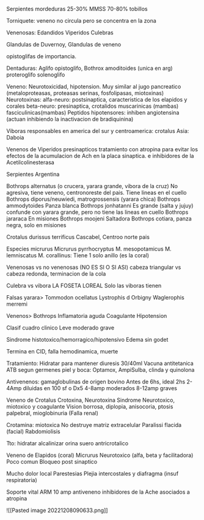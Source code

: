 Serpientes
mordeduras 
25-30% MMSS
70-80% tobillos

Torniquete: veneno no circula pero se concentra en la zona

Venenosas: 
Edandidos
Viperidos
Culebras

Glandulas de Duvernoy, Glandulas de veneno

opistoglifas de importancia.

Dentaduras:
Aglifo
opistoglifo, Bothrox amoditoides (unica en arg)
proteroglifo
solenoglifo

Veneno: Neurotoxicidad, hipotension.
Muy similar al jugo pancreatico (metaloproteasas, proteasas serinas, fosfolipasas, miotoxinas)
Neurotoxinas:
alfa-neuro: postsinaptica, caracteristica de los elapidos y corales
beta-neuro: presinaptica, crotalidos
muscarinicas (mambas)
fasciculinicas(mambas)
Peptidos hipotensores: inhiben angiotensina (actuan inhibiendo la inactivacion de bradiquinina)

Viboras responsables en america del sur y centroamerica: 
crotalus
Asia:
Daboia


Venenos de Viperidos
presinapticos
tratamiento con atropina para evitar los efectos de la acumulacion de Ach en la placa sinaptica.
e inhibidores de la Acetilcolinesterasa

Serpientes Argentina

Bothrops alternatus (o crucera, yarara grande, vibora de la cruz)
No agresiva, tiene veneno, centronoreste del pais.
Tiene lineas en el cuello
Bothrops diporus/neuwiedi, matrogrossensis (yarara chica)
Bothrops ammodytoides
Panza blanca
Bothrops jonhatanni
Es grande (salta y jujuy) confunde con yarara grande, pero no tiene las lineas en cuello
Bothrops jararaca En misiones
Bothrops moojeni Saltadora
Bothrops cotiara, panza negra, solo en misiones

Crotalus durissus terrificus
Cascabel, Centroo norte pais

Especies micrurus
Micrurus pyrrhocryptus
M. mesopotamicus
M. lemniscatus
M. corallinus: Tiene 1 solo anillo (es la coral)

Venenosas vs no venenosas (NO ES SI O SI ASI)
cabeza triangular vs cabeza redonda, terminacion de la cola

Culebra vs vibora
LA FOSETA LOREAL
Solo las viboras tienen

Falsas yarara>
Tommodon ocellatus
Lystrophis d Orbigny
Waglerophis merremi


Venenos>
Bothrops
Inflamatoria aguda
Coagulante
Hipotension

Clasif cuadro clinico
Leve
moderado
grave

Sindrome histotoxico/hemorragico/hipotensivo
Edema sin godet

Termina en CID, falla hemodinamica, muerte

Tratamiento:
Hidratar para mantener diuresis 30/40ml 
Vacuna antitetanica
ATB segun germenes piel y boca: Optamox, AmpiSulba, clinda y quinolona

Antivenenos:
gamaglobulinas de origen bovino
Antes de 6hs, ideal 2hs
2-4Amp diluidas en 100 sf o Dx5
4-8amp moderados
8-12amp graves

Veneno de Crotalus
Crotoxina, Neurotoxina
Sindrome Neurotoxico, miotoxico y coagulante
Vision borrosa, diplopia, anisocoria, ptosis palpebral, mioglobinuria (Falla renal)

Crotamina: miotoxica
No destruye matriz extracelular
Paralissi flacida (facial)
Rabdomiolisis

Tto: hidratar
alcalinizar orina
suero antricrotalico

Veneno de Elapidos (coral)
Micrurus
Neurotoxico (alfa, beta y facilitadora)
Poco comun
Bloqueo post sinaptico

Mucho dolor local
Parestesias
Plejia intercostales y diafragma (insuf respiratoria)

Soporte vital ARM
10 amp antiveneno
inhibidores de la Ache asociados a atropina


![[Pasted image 20221208090633.png]]
